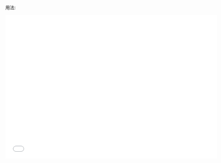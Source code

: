 用法:

<iframe frameborder="no" border="0" marginwidth="0" marginheight="0" width=660 height=450 src="//music.163.com/outchain/player?type=0&id=374104825&auto=0&height=430"></iframe>



<meting-js server="netease" type="playlist" id="60198"></meting-js>



<meting-js auto="https://y.qq.com/n/yqq/song/001RGrEX3ija5X.html"></meting-js>